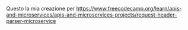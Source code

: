 Questo la mia creazione per https://www.freecodecamp.org/learn/apis-and-microservices/apis-and-microservices-projects/request-header-parser-microservice
